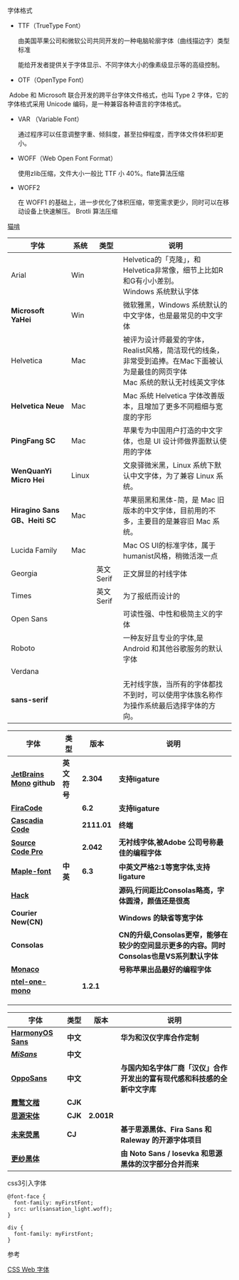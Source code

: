字体格式

- TTF（TrueType Font）

  由美国苹果公司和微软公司共同开发的一种电脑轮廓字体（曲线描边字）类型标准

  能给开发者提供关于字体显示、不同字体大小的像素级显示等的高级控制。

- OTF（OpenType Font）

​	 Adobe 和 Microsoft 联合开发的跨平台字体文件格式，也叫 Type 2 字体，它的字体格式采用 Unicode 编码，是一种兼容各种语言的字体格式。

- VAR （Variable Font）

  通过程序可以任意调整字重、倾斜度，甚至拉伸程度，而字体文件体积却更小。

- WOFF（Web Open Font Format）

  使用zlib压缩，文件大小一般比 TTF 小 40%。flate算法压缩

- WOFF2

  在 WOFF1 的基础上，进一步优化了体积压缩，带宽需求更少，同时可以在移动设备上快速解压。 Brotli 算法压缩



[猫啃](https://www.maoken.com/all-fonts)



| **字体**                       | 系统  | 类型       | **说明**                                                     |
| ------------------------------ | ----- | ---------- | ------------------------------------------------------------ |
| Arial                          | Win   |            | Helvetica的「克隆」，和Helvetica非常像，细节上比如R和G有小小差别。<br> Windows 系统默认字体 |
| **Microsoft YaHei**            | Win   |            | 微软雅黑，Windows 系统默认的中文字体，也是最常见的中文字体   |
| Helvetica                      | Mac   |            | 被评为设计师最爱的字体，Realist风格，简洁现代的线条，非常受到追捧。在Mac下面被认为是最佳的网页字体<br>Mac 系统的默认无衬线英文字体 |
| **Helvetica Neue**             | Mac   |            | Mac 系统 Helvetica 字体改善版本，且增加了更多不同粗细与宽度的字形 |
| **PingFang SC**                | Mac   |            | 苹果专为中国用户打造的中文字体，也是 UI 设计师做界面默认使用的字体 |
| **WenQuanYi Micro Hei**        | Linux |            | 文泉驿微米黑，Linux 系统下默认中文字体，为了兼容 Linux 系统。 |
| **Hiragino Sans GB、Heiti SC** | Mac   |            | 苹果丽黑和黑体-简，是 Mac 旧版本的中文字体，目前用的不多，主要目的是兼容旧 Mac 系统。 |
| Lucida Family                  | Mac   |            | Mac OS UI的标准字体，属于humanist风格，稍微活泼一点          |
| Georgia                        |       | 英文 Serif | 正文屏显的衬线字体                                           |
| Times                          |       | 英文 Serif | 为了报纸而设计的                                             |
| Open Sans                      |       |            | 可读性强、中性和极简主义的字体                               |
| Roboto                         |       |            | 一种友好且专业的字体,是Android 和其他谷歌服务的默认字体      |
| Verdana                        |       |            |                                                              |
| **sans-serif**                 |       |            | 无衬线字族，当所有的字体都找不到时，可以使用字体族名称作为操作系统最后选择字体的方向。 |



| **字体**                                                     | **类型**     | **版本**    | **说明**                                                     |
| ------------------------------------------------------------ | ------------ | ----------- | ------------------------------------------------------------ |
| **[JetBrains Mono](https://www.jetbrains.com/lp/mono/) github** | **英文符号** | **2.304**   | **支持ligature**                                             |
| **[FiraCode](https://github.com/tonsky/FiraCode)**           |              | **6.2**     | **支持ligature**                                             |
| **[Cascadia Code](https://github.com/microsoft/cascadia-code/releases/tag/v2111.01)** |              | **2111.01** | **终端**                                                     |
| **[Source Code Pro](https://github.com/adobe-fonts/source-code-pro)** |              | **2.042**   | **无衬线字体,被Adobe 公司号称最佳的编程字体**                |
| **[Maple-font](https://github.com/subframe7536/Maple-font)** | **中英**     | **6.3**     | **中英文严格2:1等宽字体,支持ligature**                       |
| **[Hack](https://github.com/source-foundry/Hack)**           |              |             | **源码,行间距比Consolas略高，字体圆滑，颜值还是很高**        |
| **Courier New(CN)**                                          |              |             | **Windows 的缺省等宽字体**                                   |
| **Consolas**                                                 |              |             | **CN的升级,Consolas更窄，能够在较少的空间显示更多的内容。同时Consolas也是VS系列默认字体** |
| **[Monaco](https://github.com/vjpr/monaco-bold)**            |              |             | **号称苹果出品最好的编程字体**                               |
| **[ntel-one-mono](https://github.com/intel/intel-one-mono)** |              | **1.2.1**   |                                                              |
|                                                              |              |             |                                                              |
|                                                              |              |             |                                                              |
|                                                              |              |             |                                                              |



| **字体**                                                     | **类型** | **版本**   | **说明**                                                     |
| ------------------------------------------------------------ | -------- | ---------- | ------------------------------------------------------------ |
| **[HarmonyOS Sans](https://developer.harmonyos.com/cn/docs/design/font-0000001157868583)** | **中文** |            | **华为和汉仪字库合作定制**                                   |
| **[*MiSans*](https://web.vip.miui.com/page/info/mio/mio/detail?postId=33935854&app_version=dev.211223&ref=share)** | **中文** |            |                                                              |
| **[OppoSans](https://www.shejidaren.com/oppo-sans-fonts-download.html)** | **中文** |            | **与国内知名字体厂商「汉仪」合作开发出的富有现代感和科技感的全新中文字库** |
| **[霞鹜文楷](https://github.com/lxgw/LxgwWenKai)**           | **CJK**  |            |                                                              |
| **[思源宋体](https://github.com/adobe-fonts/source-han-serif)** | **CJK**  | **2.001R** |                                                              |
| **[未来荧黑](https://github.com/welai/glow-sans)**           | **CJ**   |            | **基于思源黑体、Fira Sans 和 Raleway 的开源字体项目**        |
| **[更纱黑体](https://github.com/be5invis/Sarasa-Gothic)**    |          |            | **由 Noto Sans / Iosevka 和思源黑体的汉字部分合并而来**      |



css3引入字体

```
@font-face {
  font-family: myFirstFont;
  src: url(sansation_light.woff);
}

div {
  font-family: myFirstFont;
}
```



参考

[CSS Web 字体](https://www.w3school.com.cn/css/css3_fonts.asp)
